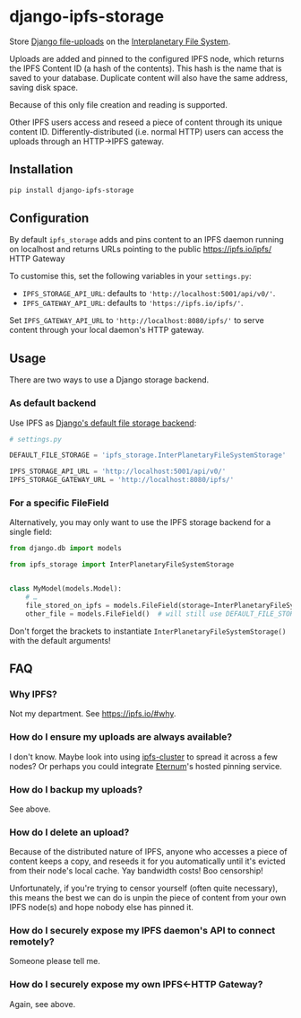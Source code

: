 django-ipfs-storage
===================

Store [Django file-uploads](https://docs.djangoproject.com/en/1.11/topics/files/)
on the [Interplanetary File System](https://ipfs.io/).

Uploads are added and pinned to the configured IPFS node,
which returns the IPFS Content ID (a hash of the contents).
This hash is the name that is saved to your database.
Duplicate content will also have the same address,
saving disk space.

Because of this only file creation and reading is supported.

Other IPFS users access and reseed a piece of content 
through its unique content ID.
Differently-distributed (i.e. normal HTTP) users
can access the uploads through an HTTP→IPFS gateway.


Installation
------------

```bash
pip install django-ipfs-storage
```


Configuration
-------------

By default `ipfs_storage` adds and pins content to an IPFS daemon running on localhost
and returns URLs pointing to the public <https://ipfs.io/ipfs/> HTTP Gateway

To customise this, set the following variables in your `settings.py`:

- `IPFS_STORAGE_API_URL`: defaults to `'http://localhost:5001/api/v0/'`. 
- `IPFS_GATEWAY_API_URL`: defaults to `'https://ipfs.io/ipfs/'`.
  
Set `IPFS_GATEWAY_API_URL` to `'http://localhost:8080/ipfs/'` to serve content
through your local daemon's HTTP gateway.


Usage
-----

There are two ways to use a Django storage backend.

### As default backend

Use IPFS as [Django's default file storage backend](https://docs.djangoproject.com/en/1.11/ref/settings/#std:setting-DEFAULT_FILE_STORAGE):

```python
# settings.py

DEFAULT_FILE_STORAGE = 'ipfs_storage.InterPlanetaryFileSystemStorage'

IPFS_STORAGE_API_URL = 'http://localhost:5001/api/v0/'
IPFS_STORAGE_GATEWAY_URL = 'http://localhost:8080/ipfs/'
```  


### For a specific FileField

Alternatively, you may only want to use the IPFS storage backend for a single field:

```python
from django.db import models

from ipfs_storage import InterPlanetaryFileSystemStorage 


class MyModel(models.Model):
    # …
    file_stored_on_ipfs = models.FileField(storage=InterPlanetaryFileSystemStorage()) 
    other_file = models.FileField()  # will still use DEFAULT_FILE_STORAGE
```

Don't forget the brackets to instantiate `InterPlanetaryFileSystemStorage()` with the default arguments!


FAQ
---

### Why IPFS?

Not my department. See <https://ipfs.io/#why>. 

### How do I ensure my uploads are always available?

I don't know. Maybe look into using [ipfs-cluster](https://github.com/ipfs/ipfs-cluster)
to spread it across a few nodes?
Or perhaps you could integrate [Eternum](https://www.eternum.io)'s hosted pinning service.

### How do I backup my uploads?

See above.

### How do I delete an upload?

Because of the distributed nature of IPFS, anyone who accesses a piece
of content keeps a copy, and reseeds it for you automatically until it's 
evicted from their node's local cache. Yay bandwidth costs! Boo censorship!

Unfortunately, if you're trying to censor yourself (often quite necessary),
this means the best we can do is unpin the piece of content from your own IPFS node(s)
and hope nobody else has pinned it.

### How do I securely expose my IPFS daemon's API to connect remotely?

Someone please tell me.

### How do I securely expose my own IPFS←HTTP Gateway?

Again, see above.
